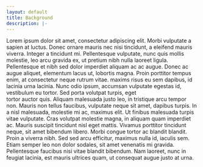 ```yaml
---
layout: default
title: Background
description: |-
---
```

Lorem ipsum dolor sit amet, consectetur adipiscing elit. Morbi vulputate a sapien at luctus. Donec ornare mauris nec nisi tincidunt, a eleifend mauris viverra.
Integer a tincidunt mi. Pellentesque vulputate, nunc quis mollis molestie, leo arcu gravida ex, ut pretium nibh nulla laoreet ligula. Pellentesque et nibh sed
dolor imperdiet aliquam ac ac augue. Donec ac augue aliquet, elementum lacus ut, lobortis magna. Proin porttitor tempus enim, at consectetur neque rutrum vitae. 
maxims risus eu sem dapibus, id lacinia urna lacinia. Nunc odio ipsum, accumsan vulputate egestas id, vestibulum eu tortor. Sed porta volutpat turpis, eget  
tortor auctor quis. Aliquam malesuada justo leo, in tristique arcu tempor non. Mauris non tellus faucibus, vulputate neque sit amet, dapibus turpis. In a nisl malesuada,
molestie mi ac, maximus elit. Ut finibus malesuada turpis vitae vulputate. Cras volutpat molestie magna, in aliquam quam imperdiet ac. Mauris suscipit tincidunt nisl eget
mattis. Vivamus porttitor tincidunt neque, sit amet bibendum libero. Morbi congue tortor ac blandit blandit. Proin a viverra nibh. Sed sed arcu efficitur, maximus nulla id,
iaculis sem. Etiam semper leo non dolor sodales, sit amet venenatis mi gravida. Pellentesque faucibus nisi vitae blandit bibendum. Nam laoreet, nunc in feugiat lacinia, est mauris
ultrices quam, ut consequat augue justo at urna.
